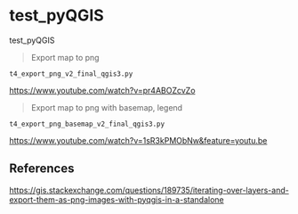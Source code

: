 # test_pyQGIS
test_pyQGIS

> Export map to png

`t4_export_png_v2_final_qgis3.py`

https://www.youtube.com/watch?v=pr4ABOZcvZo

> Export map to png with basemap, legend

`t4_export_png_basemap_v2_final_qgis3.py`

https://www.youtube.com/watch?v=1sR3kPMObNw&feature=youtu.be

## References

https://gis.stackexchange.com/questions/189735/iterating-over-layers-and-export-them-as-png-images-with-pyqgis-in-a-standalone